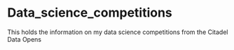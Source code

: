 # Data_science_competitions
This holds the information on my data science competitions from the Citadel Data Opens
